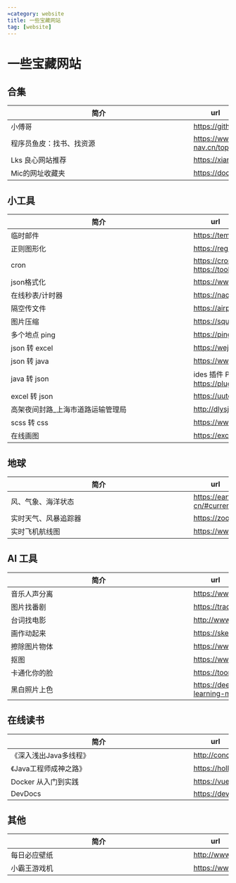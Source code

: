 ```yaml
---
≈category: website
title: 一些宝藏网站
tag: [website]
---
```

# 一些宝藏网站

## 合集

| <div style="width:400px">简介</div> | <div style="width:100px">url</div>                 |
| ----------------------------------- | -------------------------------------------------- |
| 小傅哥                              | <https://github.com/fuzhengwei/CodeGuide>          |
| 程序员鱼皮：找书、找资源            | <https://www.code-nav.cn/topic/%E4%B9%A6%E7%B1%8D> |
| Lks 良心网站推荐                    | <https://xiangjianan.gitee.io/lks>                 |
| Mic的网址收藏夹                     | <https://doc.istio.tech>                           |

## 小工具

| <div style="width:400px">简介</div> | <div style="width:100px">url</div>                                                      |
| ----------------------------------- | --------------------------------------------------------------------------------------- |
| 临时邮件                            | <https://temp-mail.org/zh>                                                              |
| 正则图形化                          | <https://regexper.com>                                                                  |
| cron                                | <https://cron.qqe2.com><br /><https://tool.lu/crontab>                                  |
| json格式化                          | <https://www.sojson.com>                                                                |
| 在线秒表/计时器                     | <https://naozhong.net.cn/miaobiao/#enabled=0&msec=76662>                                |
| 隔空传文件                          | <https://airportal.cn>                                                                  |
| 图片压缩                            | <https://squoosh.app>                                                                   |
| 多个地点 ping                       | <https://ping.chinaz.com>                                                               |
| json 转 excel                       | <https://wejson.cn/json2excel/>                                                         |
| json 转 java                        | <https://www.bejson.com/json2javapojo/new/>                                             |
| java 转 json                        | ides 插件 POJO to JSON <br/>  <https://plugins.jetbrains.com/plugin/12066-pojo-to-json> |
| excel 转 json                       | <https://uutool.cn/excel2json/>                                                         |
| 高架夜间封路_上海市道路运输管理局   | <http://dlysj.sh.gov.cn/gjyjfl/index.html>                                              |
| scss 转 css                         | <https://www.sassmeister.com/>                                                          |
| 在线画图                            | <https://excalidraw.com/>                                                               |

## 地球

| <div style="width:400px">简介</div> | <div style="width:100px">url</div>                               |
| ----------------------------------- | ---------------------------------------------------------------- |
| 风、气象、海洋状态                  | <https://earth.nullschool.net/zh-cn/#current/wind/surface/level> |
| 实时天气、风暴追踪器                | <https://zoom.earth>                                             |
| 实时飞机航线图                      | <https://www.flightradar24.com>                                  |



## AI 工具

| <div style="width:400px">简介</div> | <div style="width:100px">url</div>                    |
| ----------------------------------- | ----------------------------------------------------- |
| 音乐人声分离                        | <https://www.lalal.ai>                                |
| 图片找番剧                          | <https://trace.moe>                                   |
| 台词找电影                          | <http://www.zhaotaici.cn>                             |
| 画作动起来                          | <https://sketch.metademolab.com>                      |
| 擦除图片物体                        | <https://www.magiceraser.io>                          |
| 抠图                                | <https://www.backgrounderaser.io>                     |
| 卡通化你的脸                        | <https://toonme.com/result>                           |
| 黑白照片上色                        | <https://deepai.org/machine-learning-model/colorizer> |



## 在线读书

| <div style="width:400px">简介</div> | <div style="width:100px">url</div>                   |
| ----------------------------------- | ---------------------------------------------------- |
| 《深入浅出Java多线程》              | <http://concurrent.redspider.group/RedSpider.html>   |
| 《Java工程师成神之路》              | <https://hollischuang.gitee.io/tobetopjavaer/#/menu> |
| Docker 从入门到实践                 | <https://vuepress.mirror.docker-practice.com/>       |
| DevDocs                             | <https://devdocs.io>                                 |

## 其他

| <div style="width:400px">简介</div> | <div style="width:100px">url</div> |
| ----------------------------------- | ---------------------------------- |
| 每日必应壁纸                        | <http://www.miimage.cn>            |
| 小霸王游戏机                        | <https://www.yikm.net>             |

